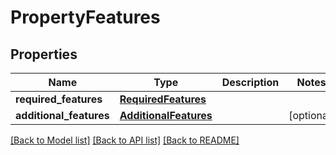 # PropertyFeatures

## Properties
Name | Type | Description | Notes
------------ | ------------- | ------------- | -------------
**required_features** | [**RequiredFeatures**](RequiredFeatures.md) |  | 
**additional_features** | [**AdditionalFeatures**](AdditionalFeatures.md) |  | [optional] 

[[Back to Model list]](../README.md#documentation-for-models) [[Back to API list]](../README.md#documentation-for-api-endpoints) [[Back to README]](../README.md)


